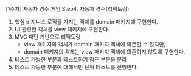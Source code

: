 [1주차] 자동차 경주 게임
Step4. 자동차 경주(리팩토링)
1) 핵심 비지니스 로직을 가지는 객체를 domain 패키지에 구현한다.
2) UI 관련한 객체를 view 패키지에 구현한다.
3) MVC 패턴 기반으로 리팩토링
    - view 패키지의 객체가 domain 패키지 객체에 의존할 수 있지만,
    - domain 패키지의 객체는 view 패키지 객체에 의존하지 않도록 구현한다.
4) 테스트 가능한 부분과 테스트하기 힘든 부분을 분리
5) 테스트 가능한 부분에 대해서만 단위 테스트를 진행한다.
